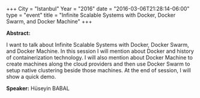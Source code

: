 +++
City = "Istanbul"
Year = "2016"
date = "2016-03-06T21:28:14-06:00"
type = "event"
title = "Infinite Scalable Systems with Docker, Docker Swarm, and Docker Machine"
+++

**Abstract:**

I want to talk about Infinite Scalable Systems with Docker, Docker Swarm, and Docker Machine. In this session I will mention about Docker and history of containerization technology. I will also mention about Docker Machine to create machines along the cloud providers and then use Docker Swarm to setup native clustering beside those machines. At the end of session, I will show a quick demo.

**Speaker:**
Hüseyin BABAL

